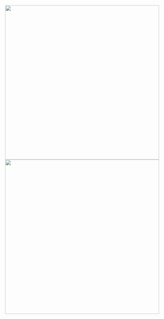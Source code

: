 <div width="100%"><a href="https://github.com/anuraghazra/github-readme-stats">
<h1 float="left">
<img align="left" height="500" width="500" src="https://github-readme-stats.vercel.app/api?username=MaxWolf-01&show_icons=true&theme=dark&count_private&=true&include_all_commits=true" /><img align="left" width="500" height="500" src="https://github-readme-stats.vercel.app/api/top-langs/?username=MaxWolf-01&exclude_repo=TinfProject-2nd-Semester&theme=dark&layout=compact&count_private=true" />
</h1 float="left">
</div>







